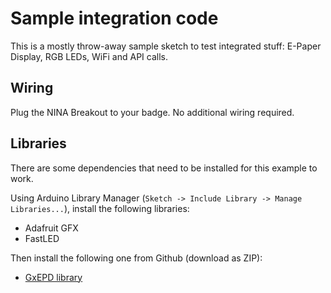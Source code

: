 # Sample integration code  

This is a mostly throw-away sample sketch to test integrated stuff: E-Paper Display, RGB LEDs, WiFi and API calls.

## Wiring

Plug the NINA Breakout to your badge.
No additional wiring required.

## Libraries

There are some dependencies that need to be installed for this example to work.

Using Arduino Library Manager (`Sketch -> Include Library -> Manage Libraries...`), install the following libraries:

* Adafruit GFX
* FastLED

Then install the following one from Github (download as ZIP):

* [GxEPD library](https://github.com/ZinggJM/GxEPD)
